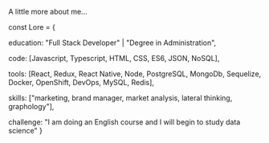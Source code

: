 A little more about me...

const Lore = {

  education: "Full Stack Developer" | "Degree in Administration",
  
  code: [Javascript, Typescript, HTML, CSS, ES6, JSON, NoSQL],
  
  tools: [React, Redux, React Native, Node, PostgreSQL, MongoDb, Sequelize, Docker, OpenShift, DevOps, MySQL, Redis],
  
  skills: ["marketing, brand manager, market analysis, lateral thinking, graphology"],

 challenge: "I am doing an English course and I will begin to study data science"
}
